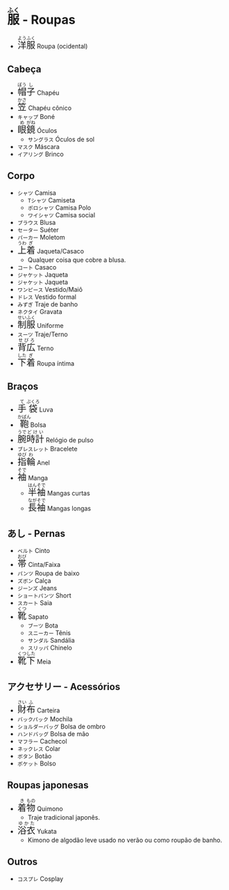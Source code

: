 # <ruby>服<rt>ふく</rt></ruby> - Roupas

-   <font size="5"><code><ruby>洋<rt>よう</rt>服<rt>ふく</rt></ruby></code></font> Roupa (ocidental)

## Cabeça

-   <font size="5"><code><ruby>帽<rt>ぼう</rt>子<rt>し</rt></ruby></code></font> Chapéu
-   <font size="5"><code><ruby>笠<rt>かさ</rt></ruby></code></font> Chapéu cônico
-   `キャップ` Boné
-   <font size="5"><code><ruby>眼<rt>め</rt>鏡<rt>がね</rt></ruby></code></font> Óculos
    -   `サングラス` Óculos de sol
-   `マスク` Máscara
-   `イアリング` Brinco

## Corpo

-   `シャツ` Camisa
    -   `Tシャツ` Camiseta
    -   `ポロシャツ` Camisa Polo
    -   `ワイシャツ` Camisa social
-   `ブラウス` Blusa
-   `セーター` Suéter
-   `パーカー` Moletom
-   <font size="5"><code><ruby>上<rt>うわ</rt>着<rt>ぎ</rt></ruby></code></font> Jaqueta/Casaco
    -   Qualquer coisa que cobre a blusa.
-   `コート` Casaco
-   `ジャケット` Jaqueta
-   `ジャケット` Jaqueta
-   `ワンピース` Vestido/Maiô
-   `ドレス` Vestido formal
-   `みずぎ` Traje de banho
-   `ネクタイ` Gravata
-   <font size="5"><code><ruby>制<rt>せい</rt>服<rt>ふく</rt></ruby></code></font> Uniforme
-   `スーツ` Traje/Terno
-   <font size="5"><code><ruby>背広<rt>せびろ</rt></ruby></code></font> Terno
-   <font size="5"><code><ruby>下<rt>した</rt>着<rt>ぎ</rt></ruby></code></font> Roupa íntima

## Braços

-   <font size="5"><code><ruby>手<rt>て</rt>袋<rt>ぶくろ</rt></ruby></code></font> Luva
-   <font size="5"><code><ruby>鞄<rt>かばん</rt></ruby></code></font> Bolsa
-   <font size="5"><code><ruby>腕<rt>うで</rt>時計<rt>どけい</rt></ruby></code></font> Relógio de pulso
-   `ブレスレット` Bracelete
-   <font size="5"><code><ruby>指<rt>ゆび</rt>輪<rt>わ</rt></ruby></code></font> Anel
-   <font size="5"><code><ruby>袖<rt>そで</rt></ruby></code></font> Manga
    -   <font size="5"><code><ruby>半<rt>はん</rt>袖<rt>そで</rt></ruby></code></font> Mangas curtas
    -   <font size="5"><code><ruby>長<rt>なが</rt>袖<rt>そで</rt></ruby></code></font> Mangas longas

## あし - Pernas

-   `ベルト` Cinto
-   <font size="5"><code><ruby>帯<rt>おび</rt></ruby></code></font> Cinta/Faixa
-   `パンツ` Roupa de baixo
-   `ズボン` Calça
-   `ジーンズ` Jeans
-   `ショートパンツ` Short
-   `スカート` Saia
-   <font size="5"><code><ruby>靴<rt>くつ</rt></ruby></code></font> Sapato
    -   `ブーツ` Bota
    -   `スニーカー` Tênis
    -   `サンダル` Sandália
    -   `スリッパ` Chinelo
-   <font size="5"><code><ruby>靴<rt>くつ</rt>下<rt>した</rt></ruby></code></font> Meia

## アクセサリー - Acessórios

-   <font size="5"><code><ruby>財<rt>さい</rt>布<rt>ふ</rt></ruby></code></font> Carteira
-   `バックパック` Mochila
-   `ショルダーバッグ` Bolsa de ombro
-   `ハンドバッグ` Bolsa de mão
-   `マフラー` Cachecol
-   `ネックレス` Colar
-   `ボタン` Botão
-   `ポケット` Bolso

## Roupas japonesas

-   <font size="5"><code><ruby>着<rt>き</rt>物<rt>もの</rt></ruby></code></font> Quimono
    -   Traje tradicional japonês.
-   <font size="5"><code><ruby>浴衣<rt>ゆかた</rt></ruby></code></font> Yukata
    -   Kimono de algodão leve usado no verão ou como roupão de banho.

## Outros

-   `コスプレ` Cosplay
